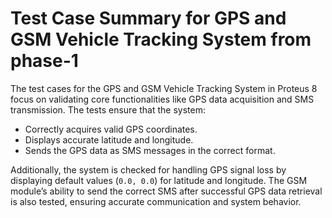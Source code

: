# Test Case Summary for GPS and GSM Vehicle Tracking System from phase-1

The test cases for the GPS and GSM Vehicle Tracking System in Proteus 8 focus on validating core functionalities like GPS data acquisition and SMS transmission. The tests ensure that the system:

- Correctly acquires valid GPS coordinates.
- Displays accurate latitude and longitude.
- Sends the GPS data as SMS messages in the correct format.

Additionally, the system is checked for handling GPS signal loss by displaying default values (`0.0, 0.0`) for latitude and longitude. The GSM module’s ability to send the correct SMS after successful GPS data retrieval is also tested, ensuring accurate communication and system behavior.
